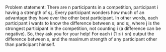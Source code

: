 Problem statement:
There are n participants in a competition, participant i having a strength of s¿.
Every participant wonders how much of an advantage they have over the other best participant. In other words, each participant i wants to know the difference between s; and s;, where j is the strongest participant in the competition, not counting i (a difference can be negative).
So, they ask you for your help! For each i (1 ≤ i ≤n) output the difference between s, and the maximum strength of any participant other than participant himself.

